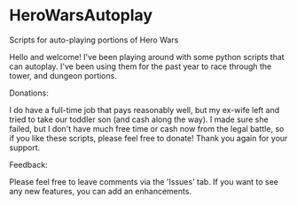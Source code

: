 # HeroWarsAutoplay
Scripts for auto-playing portions of Hero Wars

Hello and welcome! I've been playing around with some python scripts that can autoplay. I've been using them for the past year to race through the tower, and dungeon portions. 




Donations:

I do have a full-time job that pays reasonably well, but my ex-wife left and tried to take our toddler son (and cash along the way). I made sure she failed, but I don't have much free time or cash now from the legal battle, so if you like these scripts, please feel free to donate! Thank you again for your support.

Feedback:

Please feel free to leave comments via the 'Issues' tab. If you want to see any new features, you can add an enhancements. 
